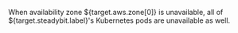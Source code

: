 When availability zone ${target.aws.zone[0]} is unavailable, all of ${target.steadybit.label}'s Kubernetes pods are unavailable as well.
